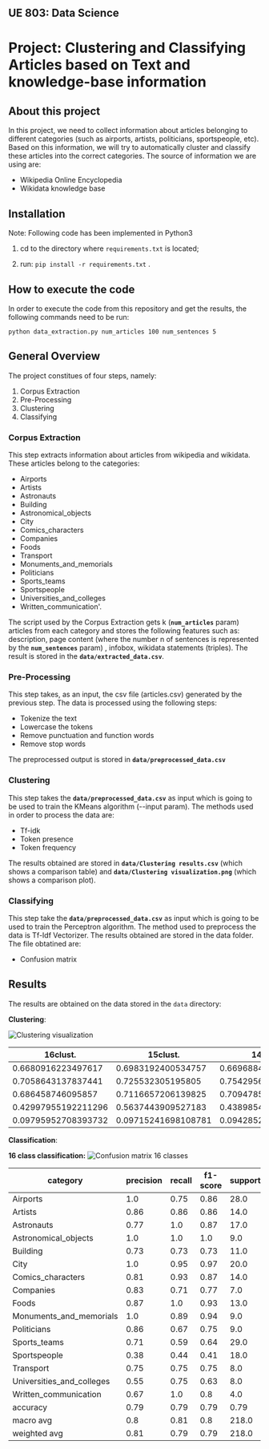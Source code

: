 ## UE 803: Data Science
# Project: Clustering and Classifying Articles based on Text and knowledge-base information

## About this project
In this project, we need to collect information about articles belonging to different categories (such as airports, artists, politicians, sportspeople, etc). Based on this information, we will try to automatically cluster and classify these articles into the correct categories. The source of information we are using are:
* Wikipedia Online Encyclopedia
* Wikidata knowledge base

## Installation
Note: Following code has been implemented in Python3

1. cd to the directory where ```requirements.txt``` is located;

2. run: `pip install -r requirements.txt` .

## How to execute the code
In order to execute the code from this repository and get the results, the following commands need to be run:

`python data_extraction.py num_articles 100 num_sentences 5` 

## General Overview
The project constitues of four steps, namely:
1. Corpus Extraction
2. Pre-Processing
3. Clustering
4. Classifying


### Corpus Extraction
This step extracts information about articles from wikipedia and wikidata. These articles belong to the categories:
* Airports
* Artists
* Astronauts
* Building
* Astronomical_objects
* City
* Comics_characters
* Companies
* Foods
* Transport
* Monuments_and_memorials
* Politicians
* Sports_teams
* Sportspeople
* Universities_and_colleges
* Written_communication'.

The script used by the Corpus Extraction gets k (**```num_articles```** param) articles from each category and stores the following features such as: description, page content (where the number n of sentences is represented by the **```num_sentences```** param) , infobox, wikidata statements (triples). The result is stored in the **```data/extracted_data.csv```**.

### Pre-Processing
This step takes, as an input, the csv file (articles.csv) generated by the previous step. The data is processed using the following steps:
* Tokenize the text
* Lowercase the tokens
* Remove punctuation and function words
* Remove stop words

The preprocessed output is stored in **```data/preprocessed_data.csv```**

### Clustering
This step takes the **```data/preprocessed_data.csv```** as input which is going to be used to train the KMeans algorithm (--input param). The methods used in order to process the data are:
* Tf-idk
* Token presence
* Token frequency

The results obtained are stored in **```data/Clustering results.csv```** (which shows a comparison table) and **```data/Clustering visualization.png```** (which shows a comparison plot).

### Classifying
This step take the **```data/preprocessed_data.csv```** as input which is going to be used to train the Perceptron algorithm. The method used to preprocess the data is Tf-Idf Vectorizer. The results obtained are stored in the data folder. The file obtatined are:
* Confusion matrix

## Results

The results are obtained on the data stored in the ```data``` directory:

**Clustering**:

![Clustering visualization](https://github.com/schopra6/TopicModelling_wikidata/blob/main/data/Clustering%20visualization.png)

|16clust.            |15clust.            |14clust.            |13clust.            |12clust.            |11clust.            |10clust.            |9clust.             |8clust.             |7clust.             |6clust.             |5clust.             |4clust.             |3clust.             |2clust.             |
|--------------------|--------------------|--------------------|--------------------|--------------------|--------------------|--------------------|--------------------|--------------------|--------------------|--------------------|--------------------|--------------------|--------------------|--------------------|
|0.6680916223497617  |0.6983192400534757  |0.6696884923205174  |0.5906099312548578  |0.6203303978577499  |0.5870465175217298  |0.5574005499406839  |0.5437336837606537  |0.4829662450603848  |0.4572132727484873  |0.38920056491263944 |0.32889613864546835 |0.26324447104990567 |0.17971181188393984 |0.10768322691491419 |
|0.7058643137837441  |0.725532305195805   |0.754295664076981   |0.7083097655869558  |0.7348225249553275  |0.7513919747278484  |0.7560636464252114  |0.734479465375821   |0.7404350905295765  |0.7572583291106593  |0.7177446756717246  |0.6972722112277343  |0.7069819947325824  |0.6561038446101938  |0.6751243629217271  |
|0.686458746095857   |0.7116657206139825  |0.7094785763874869  |0.644127243551073   |0.6727399418718589  |0.659129343054648   |0.6417080777284814  |0.6248742248116411  |0.5846080840046943  |0.5701715189366625  |0.5047162641704035  |0.4469639662652354  |0.3836405371504451  |0.28214262267709606 |0.18574058532942533 |
|0.42997955192211296 |0.5637443909527183  |0.4389854197472739  |0.3497149795036718  |0.4168178664403366  |0.34107045621984067 |0.3108731459727958  |0.3337065053084658  |0.23979809632333296 |0.2193361190743175  |0.17080162974321872 |0.1311890072602876  |0.08791649467791553 |0.052895912354631265|0.03052442766771767 |
|0.09795952708393732 |0.09715241698108781 |0.09428528677153968 |0.09372228136789948 |0.0906886180163463  |0.08619948105220934 |0.08340299746693836 |0.08255049231214943 |0.08114423009222613 |0.0801217518314597  |0.0731632680503235  |0.06620950570426505 |0.05949654226982902 |0.0517310929017951  |0.0392090136351276  |


**Classification**:

**16 class classification:**
![Confusion matrix 16 classes](https://github.com/schopra6/TopicModelling_wikidata/blob/main/data/Confusion%20matrix%2016%20classes.png)

|**category**                  |**precision**|**recall**|**f1-score**|**support**|
|------------------------------|---------|------|--------|-------|
|Airports                      |1.0      |0.75  |0.86    |28.0   |
|Artists                       |0.86     |0.86  |0.86    |14.0   |
|Astronauts                    |0.77     |1.0   |0.87    |17.0   |
|Astronomical_objects          |1.0      |1.0   |1.0     |9.0    |
|Building                      |0.73     |0.73  |0.73    |11.0   |
|City                          |1.0      |0.95  |0.97    |20.0   |
|Comics_characters             |0.81     |0.93  |0.87    |14.0   |
|Companies                     |0.83     |0.71  |0.77    |7.0    |
|Foods                         |0.87     |1.0   |0.93    |13.0   |
|Monuments_and_memorials       |1.0      |0.89  |0.94    |9.0    |
|Politicians                   |0.86     |0.67  |0.75    |9.0    |
|Sports_teams                  |0.71     |0.59  |0.64    |29.0   |
|Sportspeople                  |0.38     |0.44  |0.41    |18.0   |
|Transport                     |0.75     |0.75  |0.75    |8.0    |
|Universities_and_colleges     |0.55     |0.75  |0.63    |8.0    |
|Written_communication         |0.67     |1.0   |0.8     |4.0    |
|accuracy                      |0.79     |0.79  |0.79    |0.79   |
|macro avg                     |0.8      |0.81  |0.8     |218.0  |
|weighted avg                  |0.81     |0.79  |0.79    |218.0  |
